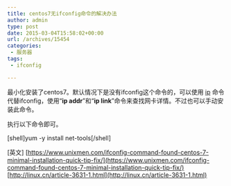 ```yaml
---
title: centos7无ifconfig命令的解决办法
author: admin
type: post
date: 2015-03-04T15:58:02+00:00
url: /archives/15454
categories:
 - 服务器
tags:
 - ifconfig

---
```

最小化安装了centos7。默认情况下是没有ifconfig这个命令的，可以使用 [ip](blog.haohtml.com/tag/ip) 命令代替ifconfig，使用“**ip addr**”和“**ip link**”命令来查找网卡详情。不过也可以手动安装此命令。

执行以下命令即可。

[shell]yum -y install net-tools[/shell]

[英文] [https://www.unixmen.com/ifconfig-command-found-centos-7-minimal-installation-quick-tip-fix/](https://www.unixmen.com/ifconfig-command-found-centos-7-minimal-installation-quick-tip-fix/) [http://linux.cn/article-3631-1.html](http://linux.cn/article-3631-1.html)